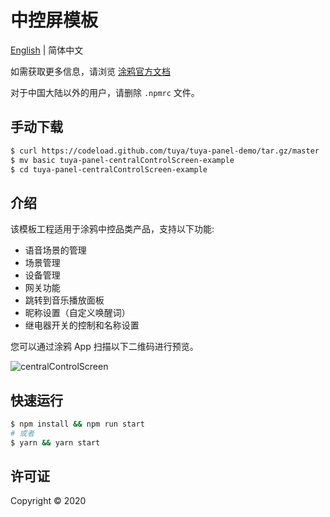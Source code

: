 # 中控屏模板

[English](./README.md) | 简体中文

如需获取更多信息，请浏览 [涂鸦官方文档](https://docs.tuya.com)

对于中国大陆以外的用户，请删除 `.npmrc` 文件。

## 手动下载

```bash
$ curl https://codeload.github.com/tuya/tuya-panel-demo/tar.gz/master | tar -xz --strip=2 tuya-panel-demo-master/examples/centralControlScreen
$ mv basic tuya-panel-centralControlScreen-example
$ cd tuya-panel-centralControlScreen-example
```

## 介绍

该模板工程适用于涂鸦中控品类产品，支持以下功能: 
- 语音场景的管理
- 场景管理
- 设备管理
- 网关功能
- 跳转到音乐播放面板
- 昵称设置（自定义唤醒词）
- 继电器开关的控制和名称设置


您可以通过涂鸦 App 扫描以下二维码进行预览。

![centralControlScreen](https://imagesd.tuyaus.com/tyims/rms-static/edce1d80-5350-11ec-bf56-238df7ae6cb1-1638436759384.png?tyName=centralControlScreen.png)

## 快速运行

```bash
$ npm install && npm run start
# 或者
$ yarn && yarn start
```

## 许可证

Copyright © 2020
